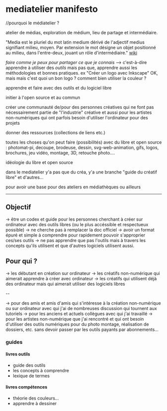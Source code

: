 # mediatelier manifesto

//pourquoi le médiatelier ?

atelier de médias, exploration de médium, lieu de partage et intermédiaire.

"Media est le pluriel du mot latin medium dérivé de l'adjectif medius signifiant milieu, moyen. Par extension le mot désigne un objet positionné au milieu, dans l'entre-deux, jouant un rôle d'intermédiaire." [wiki](https://fr.wikipedia.org/wiki/Media)

*faire comme je peux pour partager ce que je connais* --> c'est-à-dire apprendre à utiliser des *outils* mais pas que, apprendre aussi les méthodologies et bonnes pratiques. ex "Créer un logo avec Inkscape" OK, mais mais c'est quoi un bon logo ? comment bien utiliser la couleur ?

apprendre et faire avec des outils et du logiciel libre

initier à l'open source et au commun

créer une communauté de/pour des personnes créatives qui ne font pas nécessairement partie de "l'industrie" créative et aussi pour les artistes non-numériques qui ont parfois besoin d'utiliser l'ordinateur pour des projets

donner des ressources (collections de liens etc.)

toutes les choses qu'on peut faire (possibilités) avec du libre et open source : photomat-pi, decoupe, brodeuse, dessin, svg-web-animation, gifs, logos, brochures, jeu vidéo, montage, 3D, retouche photo....

idéologie du libre et open source

dans le mediatelier y'a pas que du créa, y'a une branche "guide du créatif libre" et d'autres...

pour avoir une base pour des ateliers en médiathèques ou ailleurs

---

## Objectif

-> être un codex et guide pour les personnes cherchant à créer sur ordinateur avec des outils libres (ou le plus accéssible et respectueux possible)
-> ne cherche pas à remplacer la doc officiel
-> avoir un format épuré et simple à comprendre pour rapidement pouvoir s'approprier ces/ses outils
-> ne pas apprendre que pas l'outils mais à travers les concepts qu'ils utilisent et que d'autres logiciels utilisent aussi.


## Pour qui ?

-> les débutant en création sur ordinateur
-> les créatifs non-numérique qui aimerait apprendre à créer avec ordinateur
-> les créatifs qui utilisent déjà des ordinateur mais qui aimerait utiliser des logiciels libres

--

-> pour des amis et amis d'amis qui s'intéresse à la création non-numérique ou sur ordinateur avec qui j'ai de nombreuses discussion qui tournent aux tutoriels
-> pour les anciens et actuels collègues avec qui j'ai travaillé
-> pour les artistes non-numérique que j'ai rencontré et qui ont besoin d'utiliser des outils numériques pour du photo montage, réalisation de dossiers, etc. sans devoir passer par les outils payants par abonnements...




### guides
#### livres outils
- guide des outils
- les concepts à comprendre
- lexique de termes

#### livres compétences
- théorie des couleurs...
- apprendre à dessiner
